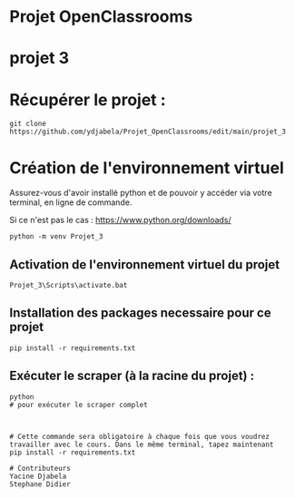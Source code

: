 # Projet OpenClassrooms
# projet 3

# Récupérer le projet :

```text
git clone https://github.com/ydjabela/Projet_OpenClassrooms/edit/main/projet_3
```

# Création de l'environnement virtuel

Assurez-vous d'avoir installé python et de pouvoir y accéder via votre terminal, en ligne de commande.

Si ce n'est pas le cas : https://www.python.org/downloads/

```
python -m venv Projet_3
```

## Activation de l'environnement virtuel du projet
```
Projet_3\Scripts\activate.bat
```
## Installation  des  packages necessaire pour ce projet
```
pip install -r requirements.txt
```

## Exécuter le scraper (à la racine du projet) :

```
python
# pour exécuter le scraper complet



# Cette commande sera obligatoire à chaque fois que vous voudrez travailler avec le cours. Dans le même terminal, tapez maintenant
pip install -r requirements.txt

# Contributeurs
Yacine Djabela
Stephane Didier
